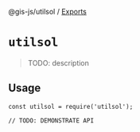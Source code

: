 @gis-js/utilsol / [Exports](modules.md)

# `utilsol`

> TODO: description

## Usage

```
const utilsol = require('utilsol');

// TODO: DEMONSTRATE API
```
